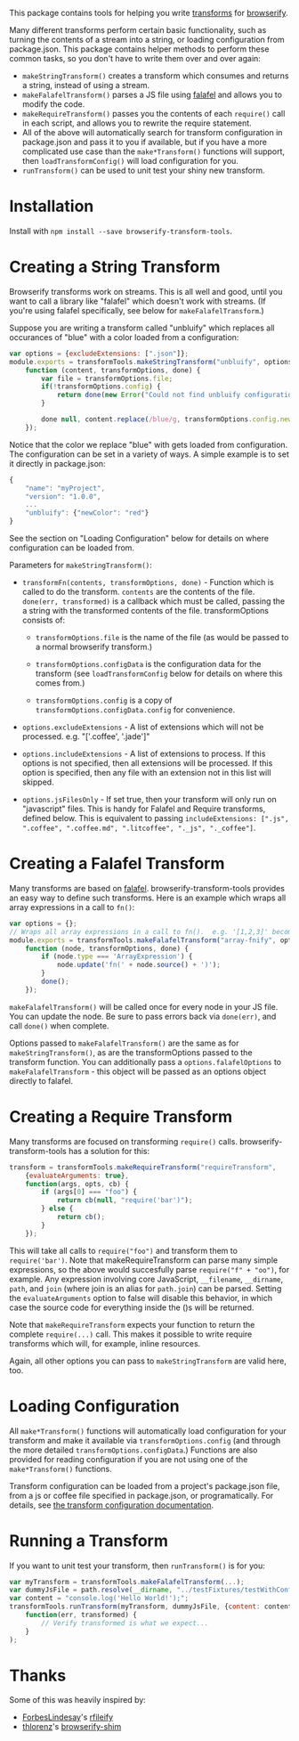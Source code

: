 This package contains tools for helping you write [transforms](https://github.com/substack/node-browserify#btransformtr) for [browserify](https://github.com/substack/node-browserify).

Many different transforms perform certain basic functionality, such as turning the contents of a stream into a string, or loading configuration from package.json.  This package contains helper methods to perform these common tasks, so you don't have to write them over and over again:

* `makeStringTransform()` creates a transform which consumes and returns a string, instead of using a stream.
* `makeFalafelTransform()` parses a JS file using [falafel](https://github.com/substack/node-falafel) and allows you to modify the code.
* `makeRequireTransform()` passes you the contents of each `require()` call in each script, and allows you to rewrite the require statement.
* All of the above will automatically search for transform configuration in package.json and pass it to you if available, but if you have a more complicated use case than the `make*Transform()` functions will support, then `loadTransformConfig()` will load configuration for you.
* `runTransform()` can be used to unit test your shiny new transform.


Installation
============

Install with `npm install --save browserify-transform-tools`.

Creating a String Transform
===========================
Browserify transforms work on streams.  This is all well and good, until you want to call a library like "falafel" which doesn't work with streams.  (If you're using falafel specifically, see below for `makeFalafelTransform`.)

Suppose you are writing a transform called "unbluify" which replaces all occurances of "blue" with a color loaded from a configuration:

```JavaScript
var options = {excludeExtensions: [".json"]};
module.exports = transformTools.makeStringTransform("unbluify", options,
    function (content, transformOptions, done) {
        var file = transformOptions.file;
        if(!transformOptions.config) {
            return done(new Error("Could not find unbluify configuration."));
        }

        done null, content.replace(/blue/g, transformOptions.config.newColor);
    });
```

Notice that the color we replace "blue" with gets loaded from configuration.  The configuration
can be set in a variety of ways.  A simple example is to set it directly in package.json:

```JavaScript
{
    "name": "myProject",
    "version": "1.0.0",
    ...
    "unbluify": {"newColor": "red"}
}
```

See the section on "Loading Configuration" below for details on where configuration can be loaded from.

Parameters for `makeStringTransform()`:

* `transformFn(contents, transformOptions, done)` - Function which is called to
  do the transform.  `contents` are the contents of the file.  `done(err, transformed)` is
  a callback which must be called, passing the a string with the transformed contents of the
  file.  transformOptions consists of:

  * `transformOptions.file` is the name of the file (as would be passed to a normal browserify transform.)

  * `transformOptions.configData` is the configuration data for the transform (see
  `loadTransformConfig` below for details on where this comes from.)

  * `transformOptions.config` is a copy of `transformOptions.configData.config` for convenience.

* `options.excludeExtensions` - A list of extensions which will not be processed.  e.g.
  "['.coffee', '.jade']"

* `options.includeExtensions` - A list of extensions to process.  If this options is not
  specified, then all extensions will be processed.  If this option is specified, then
  any file with an extension not in this list will skipped.

* `options.jsFilesOnly` - If set true, then your transform will only run on "javascript" files.
  This is handy for Falafel and Require transforms, defined below.  This is equivalent to
  passing
  `includeExtensions: [".js", ".coffee", ".coffee.md", ".litcoffee", "._js", "._coffee"]`.

Creating a Falafel Transform
============================
Many transforms are based on [falafel](https://github.com/substack/node-falafel). browserify-transform-tools provides an easy way to define such transforms.  Here is an example which wraps all array expressions in a call to `fn()`:

```JavaScript
var options = {};
// Wraps all array expressions in a call to fn().  e.g. '[1,2,3]' becomes 'fn([1,2,3])'.
module.exports = transformTools.makeFalafelTransform("array-fnify", options,
    function (node, transformOptions, done) {
        if (node.type === 'ArrayExpression') {
            node.update('fn(' + node.source() + ')');
        }
        done();
    });
```

`makeFalafelTransform()` will be called once for every node in your JS file.  You can update the node.  Be sure to pass errors back via `done(err)`, and call `done()` when complete.

Options passed to `makeFalafelTransform()` are the same as for `makeStringTransform()`, as are the transformOptions passed to the transform function.  You can additionally pass a `options.falafelOptions` to `makeFalafelTransform` - this object will be passed as an options object directly to falafel.

Creating a Require Transform
============================

Many transforms are focused on transforming `require()` calls.  browserify-transform-tools has a solution for this:

```JavaScript
transform = transformTools.makeRequireTransform("requireTransform",
    {evaluateArguments: true},
    function(args, opts, cb) {
        if (args[0] === "foo") {
            return cb(null, "require('bar')");
        } else {
            return cb();
        }
    });
```

This will take all calls to `require("foo")` and transform them to `require('bar')`.  Note that makeRequireTransform can parse many simple expressions, so the above would succesfully parse `require("f" + "oo")`, for example.  Any expression involving core JavaScript, `__filename`, `__dirname`, `path`, and `join` (where join is an alias for `path.join`) can be parsed.  Setting the `evaluateArguments` option to false will disable this behavior, in which case the source code for everything inside the ()s will be returned.

Note that `makeRequireTransform` expects your function to return the complete `require(...)` call.  This makes it possible to write require transforms which will, for example, inline resources.

Again, all other options you can pass to `makeStringTransform` are valid here, too.

Loading Configuration
=====================

All `make*Transform()` functions will automatically load configuration for your transform and make it available via `transformOptions.config` (and through the more detailed `transformOptions.configData`.)  Functions are also provided for reading configuration if you are not using one of the `make*Transform()` functions.

Transform configuration can be loaded from a project's package.json file, from a js or coffee file specified in package.json, or programatically.  For details, see [the transform configuration documentation](https://github.com/benbria/browserify-transform-tools/wiki/Transform-Configuration).

Running a Transform
===================
If you want to unit test your transform, then `runTransform()` is for you:

```JavaScript
var myTransform = transformTools.makeFalafelTransform(...);
var dummyJsFile = path.resolve(__dirname, "../testFixtures/testWithConfig/dummy.js");
var content = "console.log('Hello World!');";
transformTools.runTransform(myTransform, dummyJsFile, {content: content},
    function(err, transformed) {
        // Verify transformed is what we expect...
    }
);
```

Thanks
======
Some of this was heavily inspired by:

* [ForbesLindesay](https://github.com/ForbesLindesay)'s [rfileify](https://github.com/ForbesLindesay/rfileify)
* [thlorenz](https://github.com/thlorenz)'s [browserify-shim](https://github.com/thlorenz/browserify-shim)

